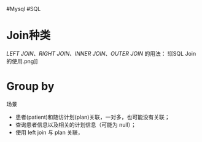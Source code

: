 #Mysql #SQL
# Join种类
*LEFT JOIN*、*RIGHT JOIN*、*INNER JOIN*、*OUTER JOIN*  的用法：
![[SQL Join的使用.png]]

# Group by
场景
- 患者(patient)和随访计划(plan)关联，一对多，也可能没有关联；
- 查询患者信息以及相关的计划信息（可能为 null）；
- 使用 left join 与 plan 关联，
